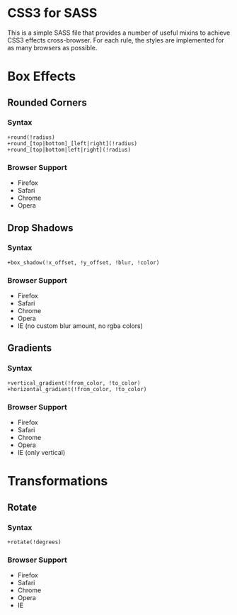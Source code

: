 # CSS3 for SASS

This is a simple SASS file that provides a number of useful mixins to achieve CSS3 effects cross-browser. For each rule, the styles are implemented for as many browsers as possible.

# Box Effects

## Rounded Corners

### Syntax

    +round(!radius)
    +round_[top|bottom]_[left|right](!radius)
    +round_[top|bottom|left|right](!radius)

### Browser Support

* Firefox
* Safari
* Chrome
* Opera

## Drop Shadows

### Syntax

    +box_shadow(!x_offset, !y_offset, !blur, !color)

### Browser Support

* Firefox
* Safari
* Chrome
* Opera
* IE (no custom blur amount, no rgba colors)

## Gradients

### Syntax

    +vertical_gradient(!from_color, !to_color)
    +horizontal_gradient(!from_color, !to_color)

### Browser Support

* Firefox
* Safari
* Chrome
* Opera
* IE (only vertical)

# Transformations

## Rotate

### Syntax

    +rotate(!degrees)

### Browser Support

* Firefox
* Safari
* Chrome
* Opera
* IE